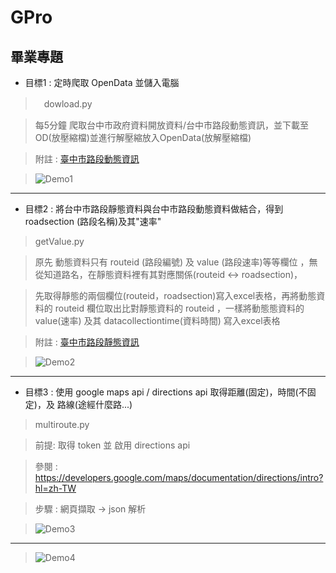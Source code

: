 # GPro
## 畢業專題 ## 
* 目標1 : 定時爬取 OpenData 並儲入電腦
>　dowload.py

>  每5分鐘 爬取台中市政府資料開放資料/台中市路段動態資訊，並下載至OD(放壓縮檔)並進行解壓縮放入OpenData(放解壓縮檔)

>  附註 : [臺中市路段動態資訊](http://opendata.taichung.gov.tw/dataset/3abb91ea-1a9f-11e8-8f43-00155d021202)

>  ![Demo1](https://i.imgur.com/LvWAf9H.png,dowloadtoComputer)
***

* 目標2 : 將台中市路段靜態資料與台中市路段動態資料做結合，得到 roadsection (路段名稱)及其"速率"
> getValue.py

> 原先 動態資料只有 routeid (路段編號) 及 value (路段速率)等等欄位 ，無從知道路名，在靜態資料裡有其對應關係(routeid <-> roadsection)，

> 先取得靜態的兩個欄位(routeid，roadsection)寫入excel表格，再將動態資料的 routeid 欄位取出比對靜態資料的 routeid ，一樣將動態態資料的 value(速率) 及其 datacollectiontime(資料時間) 寫入excel表格

> 附註 : [臺中市路段靜態資訊](http://opendata.taichung.gov.tw/dataset/3af22636-1a9f-11e8-8f43-00155d021202)

> ![Demo2](https://i.imgur.com/o3XxqZn.png,compare_and_write)
***

* 目標3 : 使用 google maps api / directions api 取得距離(固定)，時間(不固定)，及 路線(途經什麼路...)
> multiroute.py

> 前提: 取得 token 並 啟用 directions api 

> 參閱 : https://developers.google.com/maps/documentation/directions/intro?hl=zh-TW

> 步驟 : 網頁擷取 -> json 解析

> ![Demo3](https://i.imgur.com/5e0Q9Ts.png,distance&time&multiroute)
***
> ![Demo4]()

